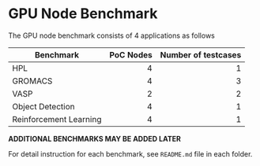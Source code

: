 # GPU Node Benchmark

The GPU node benchmark consists of 4 applications as follows

| Benchmark     | PoC Nodes| Number of  testcases |
| ------------- |---------:| ---------:|
| HPL           | 4        | 1         | 
| GROMACS       | 4        | 3         | 
| VASP          | 2        | 2         | 
| Object Detection    | 4      | 1       | 
| Reinforcement Learning    | 4      | 1       | 

**ADDITIONAL BENCHMARKS MAY BE ADDED LATER**

For detail instruction for each benchmark, see `README.md` file in each folder.
